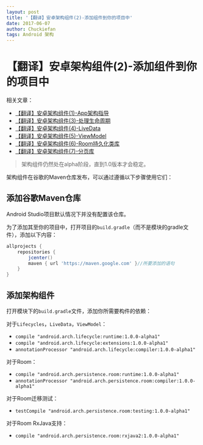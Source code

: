 ```yaml
---
layout: post
title: '【翻译】安卓架构组件(2)-添加组件到你的项目中'
date: 2017-06-07
author: Chuckiefan
tags: Android 架构
---
```


# 【翻译】安卓架构组件(2)-添加组件到你的项目中

相关文章：

* [【翻译】安卓架构组件(1)-App架构指导](http://chuckiefan.com/2017/06/07/翻译-安卓架构组件(1)-App架构指导.html)
* [【翻译】安卓架构组件(3)-处理生命周期](http://chuckiefan.com/2017/06/07/翻译-安卓架构组件(3)-处理生命周期.html)
* [【翻译】安卓架构组件(4)-LiveData](http://chuckiefan.com/2017/06/07/翻译-安卓架构组件(4)-LiveData.html)
* [【翻译】安卓架构组件(5)-ViewModel](http://chuckiefan.com/2017/06/07/翻译-安卓架构组件(5)-ViewModel.html)
* [【翻译】安卓架构组件(6)-Room持久化类库](http://chuckiefan.com/2017/06/07/翻译-安卓架构组件(6)-Room持久化类库.html)
* [【翻译】安卓架构组件(7)-分页库](http://chuckiefan.com/2017/06/07/翻译-安卓架构组件(7)-分页库.html)



> 架构组件仍然处在alpha阶段，直到1.0版本才会稳定。

架构组件在谷歌的Maven仓库发布，可以通过遵循以下步骤使用它们：

## 添加谷歌Maven仓库

Android Studio项目默认情况下并没有配置该仓库。

为了添加其至你的项目中，打开项目的`build.gradle`（而不是模块的gradle文件），添加以下内容：

```groovy
allprojects {
    repositories {
        jcenter()
        maven { url 'https://maven.google.com' }//所要添加的语句
    }
}
```

## 添加架构组件

打开模块下的`build.gradle`文件，添加你所需要构件的依赖：

对于`Lifecycles`，`LiveData`，`ViewModel`：

* `compile "android.arch.lifecycle:runtime:1.0.0-alpha1"`
* `compile "android.arch.lifecycle:extensions:1.0.0-alpha1"`
* `annotationProcessor "android.arch.lifecycle:compiler:1.0.0-alpha1"`

对于Room：

* `compile "android.arch.persistence.room:runtime:1.0.0-alpha1"`
* `annotationProcessor "android.arch.persistence.room:compiler:1.0.0-alpha1"`

对于Room迁移测试：

* `testCompile "android.arch.persistence.room:testing:1.0.0-alpha1"`

对于Room RxJava支持：

* `compile "android.arch.persistence.room:rxjava2:1.0.0-alpha1"`

